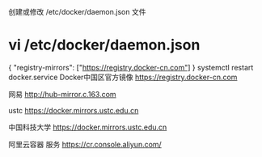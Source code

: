 创建或修改 /etc/docker/daemon.json 文件

# vi /etc/docker/daemon.json
{
    "registry-mirrors": ["https://registry.docker-cn.com"]
}
systemctl restart docker.service
Docker中国区官方镜像
https://registry.docker-cn.com

网易
http://hub-mirror.c.163.com

ustc 
https://docker.mirrors.ustc.edu.cn

中国科技大学
https://docker.mirrors.ustc.edu.cn

阿里云容器  服务
https://cr.console.aliyun.com/
